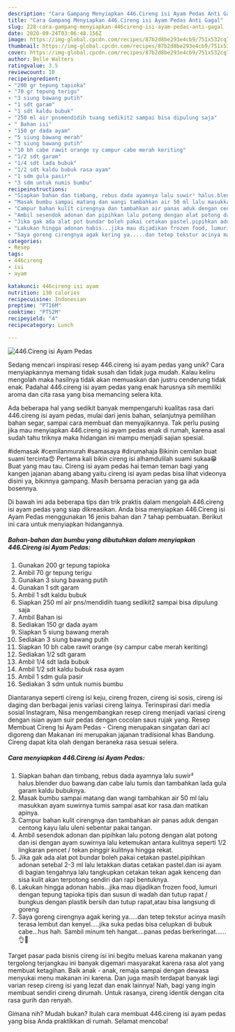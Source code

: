 ```yaml
---
description: "Cara Gampang Menyiapkan 446.Cireng isi Ayam Pedas Anti Gagal"
title: "Cara Gampang Menyiapkan 446.Cireng isi Ayam Pedas Anti Gagal"
slug: 228-cara-gampang-menyiapkan-446cireng-isi-ayam-pedas-anti-gagal
date: 2020-09-24T03:06:48.156Z
image: https://img-global.cpcdn.com/recipes/87b2d8be293e4cb9/751x532cq70/446cireng-isi-ayam-pedas-foto-resep-utama.jpg
thumbnail: https://img-global.cpcdn.com/recipes/87b2d8be293e4cb9/751x532cq70/446cireng-isi-ayam-pedas-foto-resep-utama.jpg
cover: https://img-global.cpcdn.com/recipes/87b2d8be293e4cb9/751x532cq70/446cireng-isi-ayam-pedas-foto-resep-utama.jpg
author: Belle Walters
ratingvalue: 3.5
reviewcount: 10
recipeingredient:
- "200 gr tepung tapioka"
- "70 gr tepung terigu"
- "3 siung bawang putih"
- "1 sdt garam"
- "1 sdt kaldu bubuk"
- "250 ml air pnsmendidih tuang sedikit2 sampai bisa dipulung saja"
- " Bahan isi"
- "150 gr dada ayam"
- "5 siung bawang merah"
- "3 siung bawang putih"
- "10 bh cabe rawit orange sy campur cabe merah keriting"
- "1/2 sdt garam"
- "1/4 sdt lada bubuk"
- "1/2 sdt kaldu bubuk rasa ayam"
- "1 sdm gula pasir"
- "3 sdm untuk numis bumbu"
recipeinstructions:
- "Siapkan bahan dan timbang, rebus dada ayamnya lalu suwir² halus.blender duo bawang.dan cabe lalu tumis dan tambahkan lada gula garam kaldu bubuknya."
- "Masak bumbu sampai matang dan wangi tambahkan air 50 ml lalu masukkan ayam suwirnya tumis sampai asat kor rasa.dan matikan apinya."
- "Campur bahan kulit cirengnya dan tambahkan air panas aduk dengan centong kayu lalu uleni sebentar pakai tangan."
- "Ambil sesendok adonan dan pipihkan lalu potong dengan alat potong dan isi dengan ayam suwirnya lalu ketemukan antara kulitnya seperti 1/2 lingkaran pencet / tekan pinggir kulitnya hingga rekat."
- "Jika gak ada alat pot bundar boleh pakai cetakan pastel.pipihkan adonan setebal 2-3 ml lalu letakkan diatas cetakan pastel.dan isi ayam di bagian tengahnya lalu tangkupkan cetakan tekan agak kenceng dan sisa kulit akan terpotong sendiri dan rapi bentuknya."
- "Lakukan hingga adonan habis...jika mau dijadikan frozen food, lumuri dengan tepung tapioka tipis dan susun di wadah dan tutup rapat / bungkus dengan plastik bersih dan tutup rapat,atau bisa langsung di goreng"
- "Saya goreng cirengnya agak kering ya.....dan tetep tekstur acinya masih terasa lembut dan kenyel.....jika suka pedas bisa celupkan di bubuk cabe...hus hah. Sambil minum teh hangat....panas pedas berkeringat......👌🤤"
categories:
- Resep
tags:
- 446cireng
- isi
- ayam

katakunci: 446cireng isi ayam 
nutrition: 130 calories
recipecuisine: Indonesian
preptime: "PT16M"
cooktime: "PT52M"
recipeyield: "4"
recipecategory: Lunch

---
```



![446.Cireng isi Ayam Pedas](https://img-global.cpcdn.com/recipes/87b2d8be293e4cb9/751x532cq70/446cireng-isi-ayam-pedas-foto-resep-utama.jpg)

Sedang mencari inspirasi resep 446.cireng isi ayam pedas yang unik? Cara menyiapkannya memang tidak susah dan tidak juga mudah. Kalau keliru mengolah maka hasilnya tidak akan memuaskan dan justru cenderung tidak enak. Padahal 446.cireng isi ayam pedas yang enak harusnya sih memiliki aroma dan cita rasa yang bisa memancing selera kita.

Ada beberapa hal yang sedikit banyak mempengaruhi kualitas rasa dari 446.cireng isi ayam pedas, mulai dari jenis bahan, selanjutnya pemilihan bahan segar, sampai cara membuat dan menyajikannya. Tak perlu pusing jika mau menyiapkan 446.cireng isi ayam pedas enak di rumah, karena asal sudah tahu triknya maka hidangan ini mampu menjadi sajian spesial.

#idemasak #cemilanmurah #samasaya #dirumahaja Bikinin cemilan buat suami tercinta😍 Pertama kali bikin cireng isi alhamdulilah suami sukaa😁 Buat yang mau tau. Cireng isi ayam pedas hai teman teman bagi yang kangen jajanan abang abang yaitu cireng isi ayam pedas bisa lihat videonya disini ya, bikinnya gampang. Masih bersama peracian yang ga ada bosennya.


Di bawah ini ada beberapa tips dan trik praktis dalam mengolah 446.cireng isi ayam pedas yang siap dikreasikan. Anda bisa menyiapkan 446.Cireng isi Ayam Pedas menggunakan 16 jenis bahan dan 7 tahap pembuatan. Berikut ini cara untuk menyiapkan hidangannya.

<!--inarticleads1-->

##### Bahan-bahan dan bumbu yang dibutuhkan dalam menyiapkan 446.Cireng isi Ayam Pedas:

1. Gunakan 200 gr tepung tapioka
1. Ambil 70 gr tepung terigu
1. Gunakan 3 siung bawang putih
1. Gunakan 1 sdt garam
1. Ambil 1 sdt kaldu bubuk
1. Siapkan 250 ml air pns/mendidih tuang sedikit2 sampai bisa dipulung saja
1. Ambil  Bahan isi
1. Sediakan 150 gr dada ayam
1. Siapkan 5 siung bawang merah
1. Sediakan 3 siung bawang putih
1. Siapkan 10 bh cabe rawit orange (sy campur cabe merah keriting)
1. Sediakan 1/2 sdt garam
1. Ambil 1/4 sdt lada bubuk
1. Ambil 1/2 sdt kaldu bubuk rasa ayam
1. Ambil 1 sdm gula pasir
1. Sediakan 3 sdm untuk numis bumbu


Diantaranya seperti cireng isi keju, cireng frozen, cireng isi sosis, cireng isi daging dan berbagai jenis variasi cireng lainya. Terinspirasi dari media sosial Instagram, Nisa mengembangkan resep cireng menjadi variasi cireng dengan isian ayam suir pedas dengan cocolan saus rujak yang. Resep Membuat Cireng Isi Ayam Pedas - Cireng merupakan singatan dari aci digoreng dan Makanan ini merupakan jajanan tradisional khas Bandung. Cireng dapat kita olah dengan beraneka rasa sesuai selera. 

<!--inarticleads2-->

##### Cara menyiapkan 446.Cireng isi Ayam Pedas:

1. Siapkan bahan dan timbang, rebus dada ayamnya lalu suwir² halus.blender duo bawang.dan cabe lalu tumis dan tambahkan lada gula garam kaldu bubuknya.
1. Masak bumbu sampai matang dan wangi tambahkan air 50 ml lalu masukkan ayam suwirnya tumis sampai asat kor rasa.dan matikan apinya.
1. Campur bahan kulit cirengnya dan tambahkan air panas aduk dengan centong kayu lalu uleni sebentar pakai tangan.
1. Ambil sesendok adonan dan pipihkan lalu potong dengan alat potong dan isi dengan ayam suwirnya lalu ketemukan antara kulitnya seperti 1/2 lingkaran pencet / tekan pinggir kulitnya hingga rekat.
1. Jika gak ada alat pot bundar boleh pakai cetakan pastel.pipihkan adonan setebal 2-3 ml lalu letakkan diatas cetakan pastel.dan isi ayam di bagian tengahnya lalu tangkupkan cetakan tekan agak kenceng dan sisa kulit akan terpotong sendiri dan rapi bentuknya.
1. Lakukan hingga adonan habis...jika mau dijadikan frozen food, lumuri dengan tepung tapioka tipis dan susun di wadah dan tutup rapat / bungkus dengan plastik bersih dan tutup rapat,atau bisa langsung di goreng
1. Saya goreng cirengnya agak kering ya.....dan tetep tekstur acinya masih terasa lembut dan kenyel.....jika suka pedas bisa celupkan di bubuk cabe...hus hah. Sambil minum teh hangat....panas pedas berkeringat......👌🤤


Target pasar pada bisnis cireng isi ini begitu meluas karena makanan yang tergolong terjangkau ini banyak digemari masyarakat karena rasa alot yang membuat ketagihan. Baik anak - anak, remaja sampai dengan dewasa menyukai menu makanan ini karena. Dan juga masih terdapat banyak lagi varian resep cireng isi yang lezat dan enak lainnya! Nah, bagi yang ingin membuat sendiri cireng dirumah. Untuk rasanya, cireng identik dengan cita rasa gurih dan renyah. 

Gimana nih? Mudah bukan? Itulah cara membuat 446.cireng isi ayam pedas yang bisa Anda praktikkan di rumah. Selamat mencoba!
